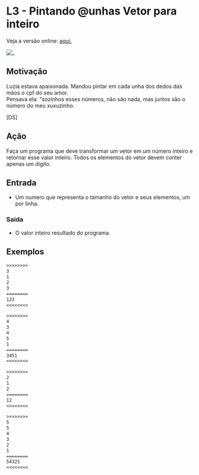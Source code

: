 # L3 - Pintando @unhas Vetor para inteiro

Veja a versão online: [aqui.](https://github.com/qxcodefup/arcade/blob/master/base/unhas/Readme.md)

![_](https://raw.githubusercontent.com/qxcodefup/arcade/master/base/unhas/cover.jpg)

## Motivação

Luzia estava apaixonada. Mandou pintar em cada unha dos dedos das mãos o cpf do seu amor.  
Pensava ela: "sozinhos esses números, não são nada, mas juntos são o número do meu xuxuzinho.

\[DS\]

## Ação  

Faça um programa que deve transformar um vetor em um número inteiro e retornar esse valor inteiro. Todos os elementos do vetor devem conter apenas um dígito.

## Entrada

- Um numero que representa o tamanho do vetor e seus elementos, um por linha.  

### Saida

- O valor inteiro resultado do programa.

## Exemplos

``` txt
>>>>>>>>
3
1
2
3
========
123
<<<<<<<<

>>>>>>>>
4
3
4
5
1
========
3451
<<<<<<<<

>>>>>>>>
2
1
2
========
12
<<<<<<<<

>>>>>>>>
5
5
4
3
2
1
========
54321
<<<<<<<<
```
